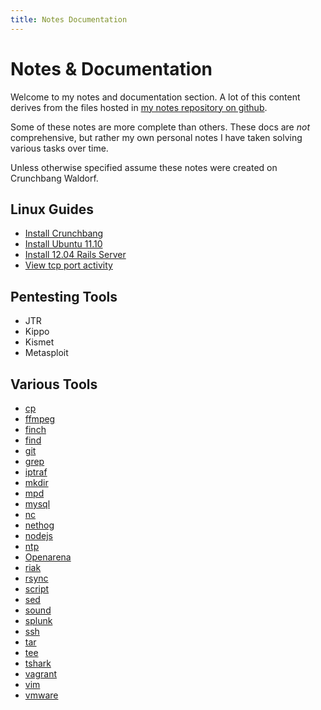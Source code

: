 ```yaml
---
title: Notes Documentation
--- 
```


# Notes & Documentation 

Welcome to my notes and documentation section. A lot of this content derives
from the files hosted in [my notes repository on github](https://github.com/granolocks/notes).

Some of these notes are more complete than others. These docs are _not_
comprehensive, but rather my own personal notes I have taken solving various
tasks over time. 

Unless otherwise specified assume these notes were created on Crunchbang Waldorf.

## Linux Guides

* [Install Crunchbang](/notes/linux/crunchbang_install)
* [Install Ubuntu 11.10 ](/notes/linux/ubuntu-11_10_install)
* [Install 12.04 Rails Server](/notes/linux/ubuntu-12_04_rails_server)
* [View tcp port activity](/notes/view_tcp_port_activity)

## Pentesting Tools

* JTR
* Kippo
* Kismet
* Metasploit

## Various  Tools

* [cp](/notes/cp)
* [ffmpeg](/notes/ffmpeg)
* [finch](/notes/finch)
* [find](/notes/find)
* [git](/notes/git)
* [grep](/notes/grep)
* [iptraf](/notes/iptraf)
* [mkdir](/notes/mkdir)
* [mpd](/notes/mpd)
* [mysql](/notes/mysql)
* [nc](/notes/nc)
* [nethog](/notes/nethog)
* [nodejs](/notes/nodejs)
* [ntp](/notes/ntp)
* [Openarena](/notes/openarena)
* [riak](/notes/riak)
* [rsync](/notes/rsync)
* [script](/notes/script)
* [sed](/notes/sed)
* [sound](/notes/sound)
* [splunk](/notes/splunk)
* [ssh](/notes/ssh)
* [tar](/notes/tar)
* [tee](/notes/tee)
* [tshark](/notes/tshark)
* [vagrant](/notes/vagrant)
* [vim](/notes/vim)
* [vmware](/notes/vmware)
